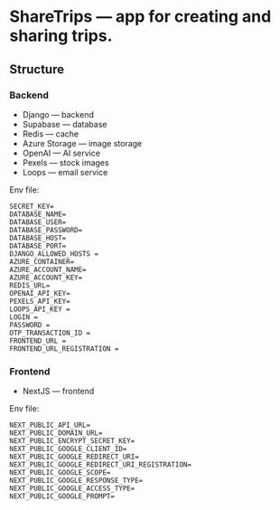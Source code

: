 # ShareTrips — app for creating and sharing trips. 


## Structure
### Backend
- Django — backend
- Supabase — database
- Redis — cache
- Azure Storage — image storage
- OpenAI — AI service
- Pexels — stock images
- Loops — email service

Env file: 
```
SECRET_KEY=
DATABASE_NAME=
DATABASE_USER=
DATABASE_PASSWORD=
DATABASE_HOST=
DATABASE_PORT=
DJANGO_ALLOWED_HOSTS =
AZURE_CONTAINER=
AZURE_ACCOUNT_NAME=
AZURE_ACCOUNT_KEY=
REDIS_URL=
OPENAI_API_KEY=
PEXELS_API_KEY=
LOOPS_API_KEY = 
LOGIN = 
PASSWORD = 
OTP_TRANSACTION_ID = 
FRONTEND_URL = 
FRONTEND_URL_REGISTRATION = 
```

### Frontend
- NextJS — frontend

Env file: 
```
NEXT_PUBLIC_API_URL=
NEXT_PUBLIC_DOMAIN_URL=
NEXT_PUBLIC_ENCRYPT_SECRET_KEY=
NEXT_PUBLIC_GOOGLE_CLIENT_ID=
NEXT_PUBLIC_GOOGLE_REDIRECT_URI=
NEXT_PUBLIC_GOOGLE_REDIRECT_URI_REGISTRATION=
NEXT_PUBLIC_GOOGLE_SCOPE=
NEXT_PUBLIC_GOOGLE_RESPONSE_TYPE=
NEXT_PUBLIC_GOOGLE_ACCESS_TYPE=
NEXT_PUBLIC_GOOGLE_PROMPT=
```